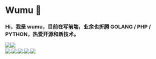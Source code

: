 

# Wumu 🌱  

###  Hi，我是 wumu，目前在写前端，业余也折腾 GOLANG / PHP / PYTHON，热爱开源和新技术。




<div style="display:flex">
  <img src = "https://github-readme-stats.vercel.app/api?username=xusenlin&count_private=true&show_icons=true&theme=github&line_height=40">
  <img src = "https://github-readme-stats.vercel.app/api/top-langs/?username=xusenlin&theme=github">
</div>

<a href="https://github.com/xusenlin/terminal-bot">
  <img align="center" src="https://github-readme-stats.vercel.app/api/pin/?username=xusenlin&repo=terminal-bot&theme=github" />
</a>

<a href="https://github.com/xusenlin/react-ant-ui-admin">
  <img align="center" src="https://github-readme-stats.vercel.app/api/pin/?username=xusenlin&repo=react-ant-ui-admin&theme=github" />
</a>

<a href="https://github.com/xusenlin/ai-assistant">
  <img align="center" src="https://github-readme-stats.vercel.app/api/pin/?username=xusenlin&repo=ai-assistant&theme=github" />
</a>

<a href="https://github.com/xusenlin/photo-album">
  <img align="center" src="https://github-readme-stats.vercel.app/api/pin/?username=xusenlin&repo=photo-album&theme=github" />
</a>

<a href="https://github.com/xusenlin/shadcn-ui-admin">
  <img align="center" src="https://github-readme-stats.vercel.app/api/pin/?username=xusenlin&repo=shadcn-ui-admin&theme=github" />
</a>
